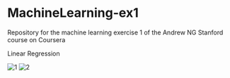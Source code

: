 # MachineLearning-ex1

Repository for the machine learning exercise 1 of the Andrew NG Stanford course on Coursera 

Linear Regression

![1](https://user-images.githubusercontent.com/55979445/97326919-c4aee000-1874-11eb-8cca-1d7341ae00f9.JPG)
![2](https://user-images.githubusercontent.com/55979445/97326923-c5477680-1874-11eb-996a-0e7ed57f532d.JPG)
